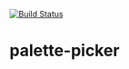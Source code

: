 [![Build Status](https://travis-ci.org/mngatewood/palette-picker.svg?branch=master)](https://travis-ci.org/mngatewood/palette-picker)

# palette-picker
